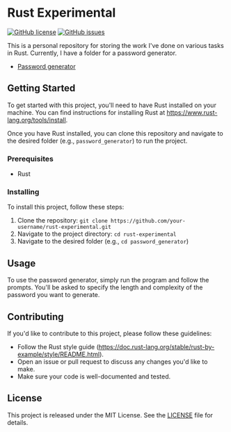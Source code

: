 # Rust Experimental

[![GitHub license](https://img.shields.io/badge/license-MIT-blue.svg)](https://github.com/mayfairr/rust-experimental/blob/master/LICENSE) [![GitHub issues](https://img.shields.io/github/issues/mayfairr/rust-experimental.svg)](https://github.com/mayfairr/rust-experimental/issues)

This is a personal repository for storing the work I've done on various tasks in Rust. Currently, I have a folder for a password generator.

- [Password generator]('/password_generator')

## Getting Started

To get started with this project, you'll need to have Rust installed on your machine. You can find instructions for installing Rust at https://www.rust-lang.org/tools/install.

Once you have Rust installed, you can clone this repository and navigate to the desired folder (e.g., `password_generator`) to run the project.

### Prerequisites

- Rust

### Installing

To install this project, follow these steps:

1. Clone the repository: `git clone https://github.com/your-username/rust-experimental.git`
2. Navigate to the project directory: `cd rust-experimental`
3. Navigate to the desired folder (e.g., `cd password_generator`)

## Usage

To use the password generator, simply run the program and follow the prompts. You'll be asked to specify the length and complexity of the password you want to generate.

## Contributing

If you'd like to contribute to this project, please follow these guidelines:

- Follow the Rust style guide (https://doc.rust-lang.org/stable/rust-by-example/style/README.html).
- Open an issue or pull request to discuss any changes you'd like to make.
- Make sure your code is well-documented and tested.

## License

This project is released under the MIT License. See the [LICENSE](LICENSE) file for details.

